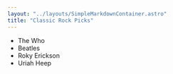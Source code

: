 ```yaml
---
layout: "../layouts/SimpleMarkdownContainer.astro"
title: "Classic Rock Picks"
---
```


- The Who
- Beatles
- Roky Erickson
- Uriah Heep
